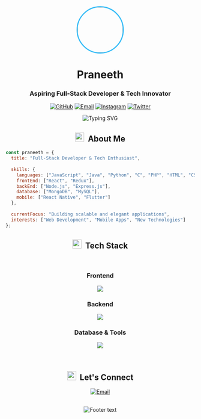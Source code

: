 <div align="center">
  <img src="https://avatars.githubusercontent.com/u/72144130?v=4" width="120" height="120" style="border-radius:50%; border: 3px solid #36BCF7" />
  
  # Praneeth
  ### Aspiring Full-Stack Developer & Tech Innovator
  
  <p align="center">
    <a href="https://github.com/praneethm05"><img src="https://img.shields.io/badge/-GitHub-181717?style=flat-square&logo=github&logoColor=white" alt="GitHub"></a>
    <a href="mailto:praneethmofficial@gmail.com"><img src="https://img.shields.io/badge/-Email-000000?style=flat-square&logo=gmail&logoColor=36BCF7" alt="Email"></a>
    <a href="https://www.instagram.com/praneethm05"><img src="https://img.shields.io/badge/-Instagram-000000?style=flat-square&logo=instagram&logoColor=E4405F" alt="Instagram"></a>
    <a href="https://twitter.com/praneethm05"><img src="https://img.shields.io/badge/-Twitter-000000?style=flat-square&logo=twitter&logoColor=1DA1F2" alt="Twitter"></a>
  </p>

  <img src="https://readme-typing-svg.herokuapp.com?font=JetBrains+Mono&weight=600&size=22&pause=1000&color=36BCF7&center=true&vCenter=true&width=600&lines=Building+digital+experiences;Turning+ideas+into+code;Always+learning%2C+always+evolving" alt="Typing SVG" />
</div>

<!-- About Me Section -->
<h2 align="center">
  <img src="https://media.giphy.com/media/UoLt6Tm8wlSnWGfSFs/giphy.gif" width="24">&nbsp; 
  About Me
</h2>

```javascript
const praneeth = {
  title: "Full-Stack Developer & Tech Enthusiast",
  
  skills: {
    languages: ["JavaScript", "Java", "Python", "C", "PHP", "HTML", "CSS"],
    frontEnd: ["React", "Redux"],
    backEnd: ["Node.js", "Express.js"],
    database: ["MongoDB", "MySQL"],
    mobile: ["React Native", "Flutter"]
  },
  
  currentFocus: "Building scalable and elegant applications",
  interests: ["Web Development", "Mobile Apps", "New Technologies"]
};
```

<!-- Tech Stack Section -->
<h2 align="center">
  <img src="https://media.giphy.com/media/QssGEmpkyEOhBCb7e1/giphy.gif" width="24">&nbsp; 
  Tech Stack
</h2>

<br/>
<div align="center">
  <h3>Frontend</h3>
  <p>
    <img src="https://skillicons.dev/icons?i=js,html,css,react&theme=dark&perline=4" />
  </p>
  
  <h3>Backend</h3>
  <p>
    <img src="https://skillicons.dev/icons?i=nodejs,express,php,java,python&theme=dark&perline=5" />
  </p>
  
  <h3>Database & Tools</h3>
  <p>
    <img src="https://skillicons.dev/icons?i=mongodb,mysql,flutter,git&theme=dark&perline=4" />
  </p>
</div>
<br/>

<!-- Get in Touch Section -->
<h2 align="center">
  <img src="https://media.giphy.com/media/LnQjpWaON8nhr21vNW/giphy.gif" width="24">&nbsp; 
  Let's Connect
</h2>

<p align="center">
  <a href="mailto:praneethmofficial@gmail.com">
    <img src="https://img.shields.io/badge/-Get_In_Touch-000?style=for-the-badge&logo=gmail&logoColor=36BCF7" alt="Email" />
  </a>
</p>

<div align="center">
  <br />
  <img src="https://readme-typing-svg.herokuapp.com?font=JetBrains+Mono&size=22&pause=1000&color=36BCF7&center=true&vCenter=true&width=600&lines=✨+Let's+build+something+amazing+together!+✨" alt="Footer text" />
</div>
